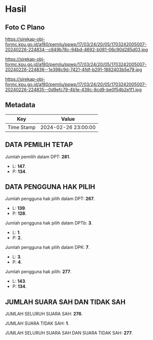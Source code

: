 # Hasil

## Foto C Plano

https://sirekap-obj-formc.kpu.go.id/af80/pemilu/ppwp/17/03/24/20/05/1703242005007-20240226-224834--c849b78c-94bd-4692-b081-06c90d285d03.jpg

https://sirekap-obj-formc.kpu.go.id/af80/pemilu/ppwp/17/03/24/20/05/1703242005007-20240226-224836--1e398c9d-7421-4fdf-b291-1882403b5e79.jpg

https://sirekap-obj-formc.kpu.go.id/af80/pemilu/ppwp/17/03/24/20/05/1703242005007-20240226-224835--0d9efc79-4b1e-439c-8cd9-be0f54b2e1f1.jpg


## Metadata

| Key        | Value               |
| ---------- | ------------------- |
| Time Stamp | 2024-02-26 23:00:00 |


## DATA PEMILIH TETAP

Jumlah pemilih dalam DPT: **281**.
 * L: **147**.
 * P: **134**.

## DATA PENGGUNA HAK PILIH

Jumlah pengguna hak pilih dalam DPT: **267**.
 * L: **139**.
 * P: **128**.

Jumlah pengguna hak pilih dalam DPTb: **3**.
 * L: **1**.
 * P: **2**.

Jumlah pengguna hak pilih dalam DPK: **7**.
 * L: **3**.
 * P: **4**.

Jumlah pengguna hak pilih: **277**.
 * L: **143**.
 * P: **134**.

## JUMLAH SUARA SAH DAN TIDAK SAH

JUMLAH SELURUH SUARA SAH: **276**.

JUMLAH SUARA TIDAK SAH: **1**.

JUMLAH SELURUH SUARA SAH DAN SUARA TIDAK SAH: **277**.


